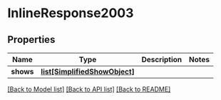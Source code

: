 # InlineResponse2003

## Properties
Name | Type | Description | Notes
------------ | ------------- | ------------- | -------------
**shows** | [**list[SimplifiedShowObject]**](SimplifiedShowObject.md) |  | 

[[Back to Model list]](../README.md#documentation-for-models) [[Back to API list]](../README.md#documentation-for-api-endpoints) [[Back to README]](../README.md)

